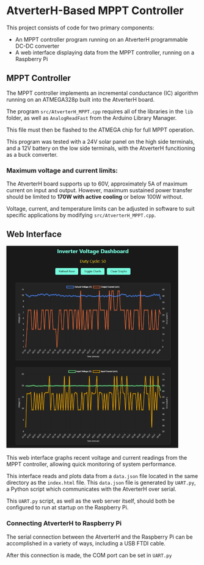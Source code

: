 # AtverterH-Based MPPT Controller
This project consists of code for two primary components:
- An MPPT controller program running on an AtverterH programmable DC-DC converter
- A web interface displaying data from the MPPT controller, running on a Raspberry Pi 

## MPPT Controller
The MPPT controller implements an incremental conductance (IC) algorithm running on an ATMEGA328p built into the AtverterH board.

The program ```src/AtverterH_MPPT.cpp``` requires all of the libraries in the ```lib``` folder, as well as ```AnalogReadFast``` from the Arduino Library Manager.

This file must then be flashed to the ATMEGA chip for full MPPT operation.

This program was tested with a 24V solar panel on the high side terminals, and a 12V battery on the low side terminals, with the AtverterH funcitioning as a buck converter.

### Maximum voltage and current limits:
The AtverterH board supports up to 60V, approximately 5A of maximum current on input and output. However, maximum sustained power transfer should be limited to **170W with active cooling** or below 100W without.

Voltage, current, and temperature limits can be adjusted in software to suit specific applications by modifying ```src/AtverterH_MPPT.cpp```.

## Web Interface
<img src="docs/images/interface.jpg" width="450px" alt="Web Interface">

This web interface graphs recent voltage and current readings from the MPPT controller, allowing quick monitoring of system performance.

This interface reads and plots data from a ```data.json``` file located in the same directory as the ```index.html``` file.
This ```data.json``` file is generated by ```UART.py```, a Python script which communicates with the AtverterH over serial.

This ```UART.py``` script, as well as the web server itself, should both be configured to run at startup on the Raspberry Pi.

### Connecting AtverterH to Raspberry Pi
The serial connection between the AtverterH and the Raspberry Pi can be accomplished in a variety of ways, including a USB FTDI cable.

After this connection is made, the COM port can be set in ```UART.py```